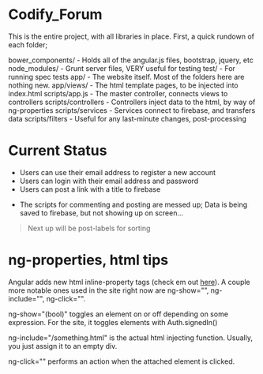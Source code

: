 # Codify_Forum
This is the entire project, with all libraries in place. First, a quick rundown of each folder;

 bower_components/     -   Holds all of the angular.js files, bootstrap, jquery, etc
 node_modules/         -   Grunt server files, VERY useful for testing
 test/                 -   For running spec tests
 app/                  -   The website itself. Most of the folders here are nothing new.
 app/views/            -   The html template pages, to be injected into index.html
 scripts/app.js        -   The master controller, connects views to controllers
 scripts/controllers   -   Controllers inject data to the html, by way of ng-properties
 scripts/services      -   Services connect to firebase, and transfers data
 scripts/filters       -   Useful for any last-minute changes, post-processing
 
 
 # Current Status
 + Users can use their email address to register a new account
 + Users can login with their email address and password
 + Users can post a link with a title to firebase
 - The scripts for commenting and posting are messed up; Data is being saved to firebase, but not showing up on screen...
 > Next up will be post-labels for sorting
 
 
 # ng-properties, html tips
  Angular adds new html inline-property tags (check em out <a href="https://docs.angularjs.org/api/ng/directive">here</a>). A couple more notable ones used in the site right now are ng-show="", ng-include="", ng-click="". 
  
 ng-show="(bool)" toggles an element on or off depending on some expression. For the site, it toggles elements with Auth.signedIn()
 
 ng-include="/something.html" is the actual html injecting function. Usually, you just assign it to an empty div.
 
 ng-click="" performs an action when the attached element is clicked. 
